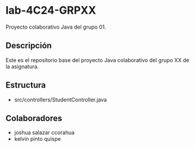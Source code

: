 # lab-4C24-GRPXX

Proyecto colaborativo Java del grupo 01.

## Descripción

Este es el repositorio base del proyecto Java colaborativo del grupo XX de la asignatura.

## Estructura

- src/controllers/StudentController.java

## Colaboradores

- joshua salazar ccorahua
- kelvin pinto quispe
